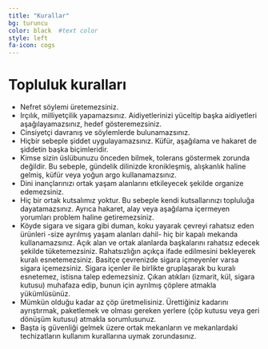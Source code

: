 ```yaml
---
title: "Kurallar"
bg: turuncu   
color: black  #text color
style: left
fa-icon: cogs
---
```


# Topluluk kuralları

- Nefret söylemi üretemezsiniz.
- Irçılık, milliyetçilik yapamazsınız. Aidiyetlerinizi yüceltip başka aidiyetleri aşağılayamazsınız, hedef gösteremezsiniz.
- Cinsiyetçi davranış ve söylemlerde bulunamazsınız.
- Hiçbir sebeple şiddet uygulayamazsınız. Küfür, aşağılama ve hakaret de şiddetin başka biçimleridir.
- Kimse sizin üslübunuzu önceden bilmek, tolerans göstermek zorunda değildir. Bu sebeple, gündelik dilinizde kronikleşmiş, alışkanlık haline gelmiş, küfür veya yoğun argo kullanamazsınız.
- Dini inançlarınızı ortak yaşam alanlarını etkileyecek şekilde organize edemezsiniz.
- Hiç bir ortak kutsalımız yoktur. Bu sebeple kendi kutsallarınızı topluluğa dayatamazsınız. Ayrıca hakaret, alay veya aşağılama içermeyen yorumları problem haline getiremezsiniz.
- Köyde sigara ve sigara gibi duman, koku yayarak çevreyi rahatsız eden ürünleri -size ayrılmış yaşam alanları dahil- hiç bir kapalı mekanda kullanamazsınız. Açık alan ve ortak alanlarda başkalarını rahatsız edecek şekilde tüketemezsiniz. Rahatsızlığın açıkça ifade edilmesini bekleyerek kuralı esnetemezsiniz. Basitçe çevrenizde sigara içmeyenler varsa sigara içemezsiniz. Sigara içenler ile birlikte gruplaşarak bu kuralı esnetemez, istisna talep edemezsiniz. Çıkan atıkları (izmarit, kül, sigara kutusu) muhafaza edip, bunun için ayrılmış çöplere atmakla yükümlüsünüz.
- Mümkün olduğu kadar az çöp üretmelisiniz. Ürettiğiniz kadarını ayrıştırmak, paketlemek ve olması gereken yerlere (çöp kutusu veya geri dönüşüm kutusu) atmakla sorumlusunuz.
- Başta iş güvenliği gelmek üzere ortak mekanların ve mekanlardaki techizatların kullanım kurallarına uymak zorundasınız.
